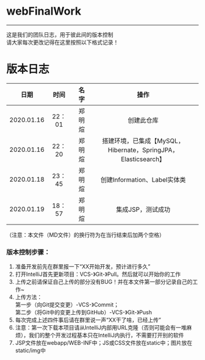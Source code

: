# webFinalWork  
---
这是我们的团队日志，用于彼此间的版本控制  
请大家每次更改记得在这里按照以下格式记录！  
# 版本日志
日期|时间|名字|操作  
---|:--:|---:|:--:  
2020.01.16|22：01|郑明煊|创建此仓库  
2020.01.16|22：20|郑明煊|搭建环境，已集成【MySQL，Hibernate，SpringJPA，Elasticsearch】  
2020.01.18|23：45|郑明煊|创建Information、Label实体类  
2020.01.19|18：57|郑明煊|集成JSP，测试成功  

  
（注意：本文件（MD文件）的换行符为在当行结束后加两个空格）  
### 版本控制步骤：  
1. 准备开发前先在群里报一下“XX开始开发，预计进行多久”  
2. 打开IntelliJ首先更新项目：VCS-》Git-》Pull。然后就可以开始你的工作  
3. 上传之前请保证自己上传的部分没有BUG！并在本文件第一部分记录自己的工作~  
4. 上传方法：  
    第一步（向Git提交变更）-VCS-》Commit；  
    第二步（将Git中的变更上传到GitHub）-VCS-》Git-》Push  
5. 每次完成上述四件事后请在群里说一声“XX干了啥，已经上传”  
6. 注意：第一次下载本项目请从IntelliJ内部用URL克隆（否则可能会有一堆麻烦），我们的整个开发过程基本只在IntelliJ内执行，不需要打开别的软件  
7. JSP文件放在webapp/WEB-INF中；JS或CSS文件放在static中；图片放在static/img中